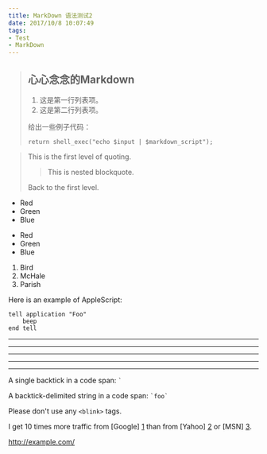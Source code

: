 ```yaml
---
title: MarkDown 语法测试2
date: 2017/10/8 10:07:49
tags:
- Test
- MarkDown
---
```


> ## 心心念念的Markdown
> 
> 1.   这是第一行列表项。
> 2.   这是第二行列表项。
> 
> 给出一些例子代码：
> 
>     return shell_exec("echo $input | $markdown_script");

> This is the first level of quoting.
>
> > This is nested blockquote.
>
> Back to the first level.

*   Red
*   Green
*   Blue

+   Red
+   Green
+   Blue

1.  Bird
2.  McHale
3.  Parish

Here is an example of AppleScript:

    tell application "Foo"
        beep
    end tell

* * *

***

*****

- - -

---------------------------------------

A single backtick in a code span: `` ` ``

A backtick-delimited string in a code span: `` `foo` ``

Please don't use any `<blink>` tags.

I get 10 times more traffic from [Google] [1] than from
[Yahoo] [2] or [MSN] [3].

[1]: http://google.com/        "Google"
[2]: http://search.yahoo.com/  "Yahoo Search"
[3]: http://search.msn.com/    "MSN Search"

<http://example.com/>